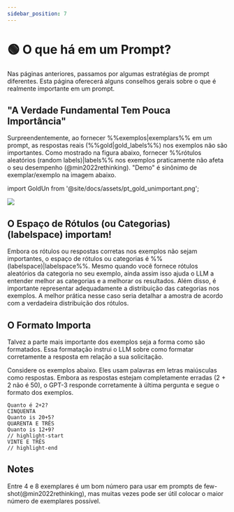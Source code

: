 ```yaml
---
sidebar_position: 7
---
```


# 🟢 O que há em um Prompt?

Nas páginas anteriores, passamos por algumas estratégias de prompt diferentes.
Esta página oferecerá alguns conselhos gerais sobre o que é realmente importante em um prompt.

## "A Verdade Fundamental Tem Pouca Importância"

Surpreendentemente, ao fornecer %%exemplos|exemplars%% em um prompt, as respostas reais (%%gold|gold_labels%%) nos exemplos não são importantes. Como mostrado na figura abaixo, fornecer %%rótulos aleatórios (random labels)|labels%%  nos exemplos praticamente não afeta o seu desempenho (@min2022rethinking). "Demo" é sinônimo de exemplar/exemplo na imagem abaixo.

import GoldUn from '@site/docs/assets/pt_gold_unimportant.png';

<div style={{textAlign: 'center'}}>
  <img src={GoldUn} style={{width: "750px"}} />
</div>

## O Espaço de Rótulos (ou Categorias) (labelspace) importam!

Embora os rótulos ou respostas corretas nos exemplos não sejam importantes, o espaço de rótulos ou categorias é %%(labelspace)|labelspace%%. Mesmo quando você fornece rótulos aleatórios da categoria no seu exemplo, ainda assim isso ajuda o LLM a entender melhor as categorias e a melhorar os resultados. Além disso, é importante representar adequadamente a distribuição das categorias nos exemplos. A melhor prática nesse caso seria detalhar a amostra de acordo com a verdadeira distribuição dos rótulos.

## O Formato Importa
Talvez a parte mais importante dos exemplos seja a forma como são formatados. Essa formatação instrui o LLM sobre como formatar corretamente a resposta em relação a sua solicitação.

Considere os exemplos abaixo. Eles usam palavras em letras maiúsculas como respostas. Embora as respostas estejam completamente erradas (2 + 2 não é 50), o GPT-3 responde corretamente
à última pergunta e segue o formato dos exemplos.

```text
Quanto é 2+2? 
CINQUENTA
Quanto is 20+5?
QUARENTA E TRÊS
Quanto is 12+9?
// highlight-start
VINTE E TRÊS
// highlight-end
```

## Notes

Entre 4 e 8 exemplares é um bom número para usar em prompts de few-shot(@min2022rethinking), mas muitas vezes pode ser útil colocar o maior número de exemplares possível.

[^labelspace]: Confira o [vocabulário de referência](https://learnprompting.org/docs/vocabulary#labels) para mais informações.